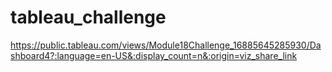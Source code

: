 # tableau_challenge

https://public.tableau.com/views/Module18Challenge_16885645285930/Dashboard4?:language=en-US&:display_count=n&:origin=viz_share_link
